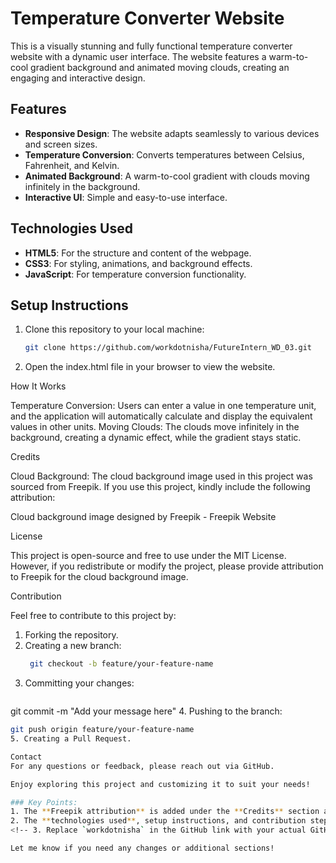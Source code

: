 # Temperature Converter Website

This is a visually stunning and fully functional temperature converter website with a dynamic user interface. The website features a warm-to-cool gradient background and animated moving clouds, creating an engaging and interactive design. 

## Features
- **Responsive Design**: The website adapts seamlessly to various devices and screen sizes.
- **Temperature Conversion**: Converts temperatures between Celsius, Fahrenheit, and Kelvin.
- **Animated Background**: A warm-to-cool gradient with clouds moving infinitely in the background.
- **Interactive UI**: Simple and easy-to-use interface.

## Technologies Used
- **HTML5**: For the structure and content of the webpage.
- **CSS3**: For styling, animations, and background effects.
- **JavaScript**: For temperature conversion functionality.

## Setup Instructions
1. Clone this repository to your local machine:
   ```bash
   git clone https://github.com/workdotnisha/FutureIntern_WD_03.git
2. Open the index.html file in your browser to view the website.
   
How It Works

Temperature Conversion: Users can enter a value in one temperature unit, and the application will automatically calculate and display the equivalent values in other units.
Moving Clouds: The clouds move infinitely in the background, creating a dynamic effect, while the gradient stays static.

<!-- Screenshots -->

Credits

Cloud Background: The cloud background image used in this project was sourced from Freepik. If you use this project, kindly include the following attribution:

Cloud background image designed by Freepik - Freepik Website

License

This project is open-source and free to use under the MIT License. However, if you redistribute or modify the project, please provide attribution to Freepik for the cloud background image.

Contribution

Feel free to contribute to this project by:

1. Forking the repository.
2. Creating a new branch:
   ```bash
    git checkout -b feature/your-feature-name
3. Committing your changes:
   ```bash
  git commit -m "Add your message here"
4. Pushing to the branch:
   ```bash
  git push origin feature/your-feature-name
5. Creating a Pull Request.
   
Contact
For any questions or feedback, please reach out via GitHub.

Enjoy exploring this project and customizing it to suit your needs!

### Key Points:
1. The **Freepik attribution** is added under the **Credits** section as required.
2. The **technologies used**, setup instructions, and contribution steps are outlined for clarity.
<!-- 3. Replace `workdotnisha` in the GitHub link with your actual GitHub username. -->

Let me know if you need any changes or additional sections!



